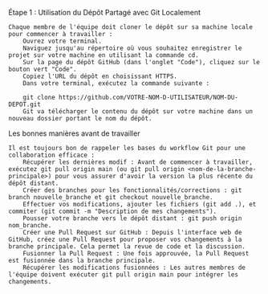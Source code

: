 Étape 1 : Utilisation du Dépôt Partagé avec Git Localement

    Chaque membre de l'équipe doit cloner le dépôt sur sa machine locale pour commencer à travailler : 
        Ouvrez votre terminal.
        Naviguez jusqu'au répertoire où vous souhaitez enregistrer le projet sur votre machine en utilisant la commande cd.
        Sur la page du dépôt GitHub (dans l'onglet "Code"), cliquez sur le bouton vert "Code".
        Copiez l'URL du dépôt en choisissant HTTPS.
        Dans votre terminal, exécutez la commande suivante : 
        
        git clone https://github.com/VOTRE-NOM-D-UTILISATEUR/NOM-DU-DEPOT.git
        Git va télécharger le contenu du dépôt sur votre machine dans un nouveau dossier portant le nom du dépôt.

Les bonnes manières avant de travailler

    Il est toujours bon de rappeler les bases du workflow Git pour une collaboration efficace :
        Récupérer les dernières modif : Avant de commencer à travailler, exécutez git pull origin main (ou git pull origin <nom-de-la-branche-principale>) pour vous assurer d'avoir la version la plus récente du dépôt distant.
        Créer des branches pour les fonctionnalités/corrections : git branch nouvelle_branche et git checkout nouvelle_branche.
        Effectuer vos modifications, ajouter les fichiers (git add .), et commiter (git commit -m "Description de mes changements").
        Pousser votre branche vers le dépôt distant : git push origin nom_branche.
        Créer une Pull Request sur GitHub : Depuis l'interface web de GitHub, créez une Pull Request pour proposer vos changements à la branche principale. Cela permet la revue de code et la discussion.
        Fusionner la Pull Request : Une fois approuvée, la Pull Request est fusionnée dans la branche principale.
        Récupérer les modifications fusionnées : Les autres membres de l'équipe doivent exécuter git pull origin main pour intégrer les changements.
